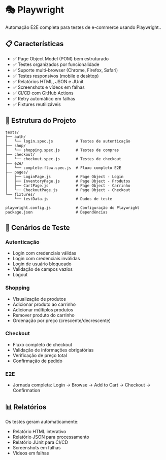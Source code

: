 # 🎭 Playwright

Automação E2E completa para testes de e-commerce usando Playwright..

## 📋 Características

- ✅ Page Object Model (POM) bem estruturado
- ✅ Testes organizados por funcionalidade
- ✅ Suporte multi-browser (Chrome, Firefox, Safari)
- ✅ Testes responsivos (mobile e desktop)
- ✅ Relatórios HTML, JSON e JUnit
- ✅ Screenshots e vídeos em falhas
- ✅ CI/CD com GitHub Actions
- ✅ Retry automático em falhas
- ✅ Fixtures reutilizáveis

## 📁 Estrutura do Projeto

```
tests/
├── auth/
│   └── login.spec.js          # Testes de autenticação
├── shop/
│   └── shopping.spec.js       # Testes de compras
├── checkout/
│   └── checkout.spec.js       # Testes de checkout
├── e2e/
│   └── complete-flow.spec.js  # Fluxo completo E2E
├── pages/
│   ├── LoginPage.js           # Page Object - Login
│   ├── InventoryPage.js       # Page Object - Produtos
│   ├── CartPage.js            # Page Object - Carrinho
│   └── CheckoutPage.js        # Page Object - Checkout
└── fixtures/
    └── testData.js            # Dados de teste

playwright.config.js           # Configuração do Playwright
package.json                   # Dependências
```

## 🎯 Cenários de Teste

### Autenticação
- Login com credenciais válidas
- Login com credenciais inválidas
- Login de usuário bloqueado
- Validação de campos vazios
- Logout

### Shopping
- Visualização de produtos
- Adicionar produto ao carrinho
- Adicionar múltiplos produtos
- Remover produto do carrinho
- Ordenação por preço (crescente/decrescente)

### Checkout
- Fluxo completo de checkout
- Validação de informações obrigatórias
- Verificação de preço total
- Confirmação de pedido

### E2E
- Jornada completa: Login → Browse → Add to Cart → Checkout → Confirmation

## 📊 Relatórios

Os testes geram automaticamente:
- Relatório HTML interativo
- Relatório JSON para processamento
- Relatório JUnit para CI/CD
- Screenshots em falhas
- Vídeos em falhas
